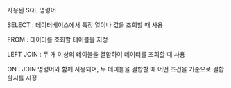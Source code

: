 ​사용된 SQL 명령어 

SELECT : 데이터베이스에서 특정 열이나 값을 조회할 때 사용

FROM : 데이터를 조회할 테이블을 지정

LEFT JOIN : 두 개 이상의 테이블을 결합하여 데이터를 조회할 때 사용

ON : JOIN 명령어와 함께 사용되며, 두 테이블을 결합할 때 어떤 조건을 기준으로 결합 할지를 지정
